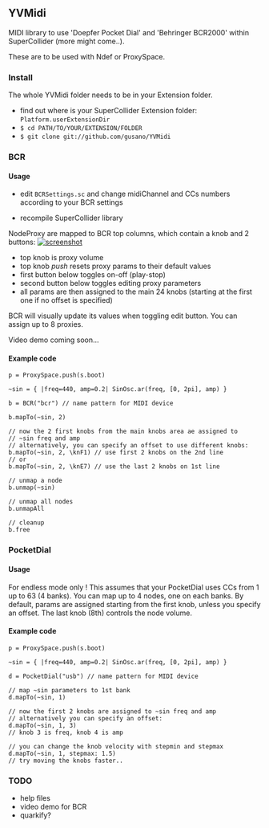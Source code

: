 YVMidi
------

MIDI library to use 'Doepfer Pocket Dial' and 'Behringer BCR2000' within SuperCollider (more might come..).

These are to be used with Ndef or ProxySpace.

### Install

The whole YVMidi folder needs to be in your Extension folder.

 * find out where is your SuperCollider Extension folder: `Platform.userExtensionDir`
 * `$ cd PATH/TO/YOUR/EXTENSION/FOLDER`
 * `$ git clone git://github.com/gusano/YVMidi`

### BCR

#### Usage

 - edit `BCRSettings.sc` and change midiChannel and CCs numbers according to your BCR settings

 - recompile SuperCollider library

NodeProxy are mapped to BCR top columns, which contain a knob and 2 buttons:
[![screenshot](http://yvanvolochine.com/media/images/bcr_top.gif)](http://github.com/gusano/YVMidi)
 - top knob is proxy volume
 - top knob *push* resets proxy params to their default values
 - first button below toggles on-off (play-stop)
 - second button below toggles editing proxy parameters
 - all params are then assigned to the main 24 knobs (starting at the first one if no offset is specified)

BCR will visually update its values when toggling edit button.
You can assign up to 8 proxies.

Video demo coming soon...

#### Example code

    p = ProxySpace.push(s.boot)

    ~sin = { |freq=440, amp=0.2| SinOsc.ar(freq, [0, 2pi], amp) }

    b = BCR("bcr") // name pattern for MIDI device

    b.mapTo(~sin, 2)

    // now the 2 first knobs from the main knobs area ae assigned to
    // ~sin freq and amp
    // alternatively, you can specify an offset to use different knobs:
    b.mapTo(~sin, 2, \knF1) // use first 2 knobs on the 2nd line
    // or
    b.mapTo(~sin, 2, \knE7) // use the last 2 knobs on 1st line

    // unmap a node
    b.unmap(~sin)

    // unmap all nodes
    b.unmapAll

    // cleanup
    b.free

### PocketDial

#### Usage

For endless mode only !
This assumes that your PocketDial uses CCs from 1 up to 63 (4 banks).
You can map up to 4 nodes, one on each banks.
By default, params are assigned starting from the first knob, unless you specify an offset.
The last knob (8th) controls the node volume.

#### Example code

    p = ProxySpace.push(s.boot)

    ~sin = { |freq=440, amp=0.2| SinOsc.ar(freq, [0, 2pi], amp) }

    d = PocketDial("usb") // name pattern for MIDI device

    // map ~sin parameters to 1st bank
    d.mapTo(~sin, 1)

    // now the first 2 knobs are assigned to ~sin freq and amp
    // alternatively you can specify an offset:
    d.mapTo(~sin, 1, 3)
    // knob 3 is freq, knob 4 is amp

    // you can change the knob velocity with stepmin and stepmax
    d.mapTo(~sin, 1, stepmax: 1.5)
    // try moving the knobs faster..

### TODO

 - help files
 - video demo for BCR
 - quarkify?

